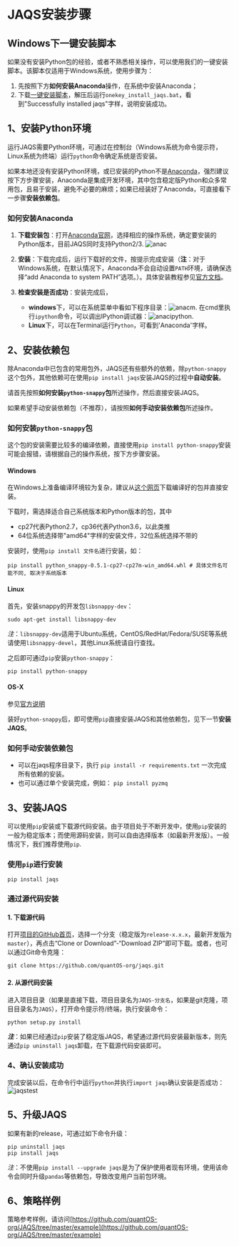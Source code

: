 # JAQS安装步骤

## Windows下一键安装脚本
如果没有安装Python包的经验，或者不熟悉相关操作，可以使用我们的一键安装脚本。该脚本仅适用于Windows系统，使用步骤为：
1. 先按照下方**如何安装Anaconda**操作，在系统中安装Anaconda；
2. 下载[一键安装脚本](http://www.quantos.org/downloads/install_scripts/onekey_install_jaqs.zip)，解压后运行`onekey_install_jaqs.bat`，看到"Successfully installed jaqs"字样，说明安装成功。

## 1、安装Python环境
运行JAQS需要Python环境，可通过在控制台（Windows系统为命令提示符，Linux系统为终端）运行`python`命令确定系统是否安装。

如果本地还没有安装Python环境，或已安装的Python不是[Anaconda](http://www.continuum.io/downloads "Anaconda")，强烈建议按下方步骤安装，Anaconda是集成开发环境，其中包含稳定版Python和众多常用包，且易于安装，避免不必要的麻烦；如果已经装好了Anaconda，可直接看下一步骤**安装依赖包**。

### 如何安装Anaconda

1. **下载安装包**：打开[Anaconda官网](http://www.continuum.io/downloads)，选择相应的操作系统，确定要安装的Python版本，目前JAQS同时支持Python2/3.
  ![anac](https://raw.githubusercontent.com/quantOS-org/jaqs/master/doc/img/anac.png)

2. **安装**：下载完成后，运行下载好的文件，按提示完成安装（**注**：对于Windows系统，在默认情况下，Anaconda不会自动设置`PATH`环境，请确保选择“add Anaconda to system PATH”选项。）。具体安装教程参见[官方文档](https://conda.io/docs/user-guide/install/index.html#regular-installation)。

   

3. **检查安装是否成功**：安装完成后，

   - **windows**下，可以在系统菜单中看如下程序目录：![anacm](https://raw.githubusercontent.com/quantOS-org/jaqs/master/doc/img/anac_m.png). 在cmd里执行`ipython`命令，可以调出IPython调试器：![anacipython](https://raw.githubusercontent.com/quantOS-org/jaqs/master/doc/img/anac_ipython.png).
   - **Linux**下，可以在Terminal运行`Python`，可看到'Anaconda'字样。

## 2、安装依赖包

除Anaconda中已包含的常用包外，JAQS还有些额外的依赖，除`python-snappy`这个包外，其他依赖可在使用`pip install jaqs`安装JAQS的过程中**自动安装**。

请首先按照**如何安装`python-snappy`包**所述操作，然后直接安装JAQS。

如果希望手动安装依赖包（不推荐），请按照**如何手动安装依赖包**所述操作。

### 如何安装`python-snappy`包

这个包的安装需要比较多的编译依赖，直接使用`pip install python-snappy`安装可能会报错，请根据自己的操作系统，按下方步骤安装。

#### Windows

在Windows上准备编译环境较为复杂，建议从[这个网页](https://www.lfd.uci.edu/~gohlke/pythonlibs/#python-snappys)下载编译好的包并直接安装。

下载时，需选择适合自己系统版本和Python版本的包，其中

- cp27代表Python2.7，cp36代表Python3.6，以此类推
- 64位系统选择带"amd64"字样的安装文件，32位系统选择不带的

安装时，使用`pip install 文件名`进行安装，如：

```shell
pip install python_snappy-0.5.1-cp27-cp27m-win_amd64.whl # 具体文件名可能不同, 取决于系统版本
```

#### Linux

首先，安装snappy的开发包`libsnappy-dev`：

```shell
sudo apt-get install libsnappy-dev
```

*注*：`libsnappy-dev`适用于Ubuntu系统，CentOS/RedHat/Fedora/SUSE等系统请使用`libsnappy-devel`，其他Linux系统请自行查找。

之后即可通过`pip`安装`python-snappy`：

```shell
pip install python-snappy
```
#### OS-X
参见[官方说明](https://github.com/andrix/python-snappy#frequently-asked-questions)


装好`python-snappy`后，即可使用`pip`直接安装JAQS和其他依赖包，见下一节**安装JAQS**。

### 如何手动安装依赖包

- 可以在jaqs程序目录下，执行 `pip install -r requirements.txt` 一次完成所有依赖的安装。
- 也可以通过单个安装完成，例如： `pip install pyzmq`


## 3、安装JAQS
可以使用`pip`安装或下载源代码安装。由于项目处于不断开发中，使用`pip`安装的一般为稳定版本；而使用源码安装，则可以自由选择版本（如最新开发版）。一般情况下，我们推荐使用`pip`. 

### 使用`pip`进行安装
```sheel
pip install jaqs
```

### 通过源代码安装
#### 1. 下载源代码
打开[项目的GitHub首页](https://github.com/quantOS-org/JAQS)，选择一个分支（稳定版为`release-x.x.x`，最新开发版为`master`），再点击“Clone or Download”-“Download ZIP”即可下载。或者，也可以通过Git命令克隆：
```shell
git clone https://github.com/quantOS-org/jaqs.git
```

#### 2. 从源代码安装
进入项目目录（如果是直接下载，项目目录名为`JAQS-分支名`，如果是git克隆，项目目录名为`JAQS`），打开命令提示符/终端，执行安装命令：
```shell
python setup.py install
```

***注***：如果已经通过`pip`安装了稳定版JAQS，希望通过源代码安装最新版本，则先通过`pip uninstall jaqs`卸载，在下载源代码安装即可。

### 4、确认安装成功
完成安装以后，在命令行中运行`python`并执行`import jaqs`确认安装是否成功：
![jaqstest](https://raw.githubusercontent.com/quantOS-org/jaqs/master/doc/img/jaqs_test.png)

## 5、升级JAQS
如果有新的release，可通过如下命令升级：
```shell
pip uninstall jaqs
pip install jaqs
```

*注*：不使用`pip install --upgrade jaqs`是为了保护使用者现有环境，使用该命令会同时升级`pandas`等依赖包，导致改变用户当前包环境。

## 6、策略样例

策略参考样例，请访问[https://github.com/quantOS-org/JAQS/tree/master/example](https://github.com/quantOS-org/JAQS/tree/master/example)
